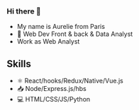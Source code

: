### Hi there 👋

- My name is Aurelie from Paris  
- 🔭 Web Dev Front & back & Data Analyst
- Work as Web Analyst

## Skills
- ⚛️ React/hooks/Redux/Native/Vue.js
- 📥 Node/Express.js/hbs
- 💻 HTML/CSS/JS/Python
